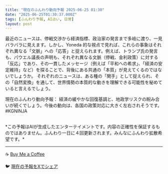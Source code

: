 ```yaml
---
title: "現在のふんわり動向予報 2025-06-25 01:30"
date: "2025-06-25T01:30:37.000Z"
tags: [ふんわり予報, AI占い, 日常]
layout: post
---
```


最近のニュースは、停戦交渉から経済指標、政治家の発言まで多岐に渡り、一見バラバラに見えます。しかし、Yoneda 的な視点で見れば、これらの事象はそれぞれ異なる「文脈」への「応答」と捉えられます。例えば、トランプ氏の発言も、パウエル議長の声明も、それぞれ異なる文脈（停戦、金利政策）に対する「反応」であり、その一貫したメッセージ（例えば「平和への希求」、「経済の安定維持」など）を探ることで、背後にある共通の「本質」が見えてくるのではないでしょうか。  それぞれのニュースは、ある種の「関手」として捉えられ、その「自然変換」を通して、世界情勢の本質的な動きを理解できる可能性を秘めていると言えるでしょう。


現在のふんわり動向予報：
経済の緩やかな回復基調と、地政学リスクの睨み合いが続くでしょう。今後の動向は、各国の政策対応に大きく左右されそうです。#KGNINJA

<br>
*この予報はAIが生成したエンターテイメントです。内容の正確性を保証するものではありません。ふんわり一日に４回更新されます。みんなにふんわり拡散希望です。*

---
☕️ [Buy Me a Coffee](https://www.buymeacoffee.com/kgninja)

🐦 [現在の予報をXでシェア](https://twitter.com/intent/tweet?text=%E7%8F%BE%E5%9C%A8%E3%81%AE%E3%81%B5%E3%82%93%E3%82%8F%E3%82%8A%E4%BA%88%E5%A0%B1%3A%20%E3%80%8C%E6%9C%80%E8%BF%91%E3%81%AE%E3%83%8B%E3%83%A5%E3%83%BC%E3%82%B9%E3%81%AF%E3%80%81%E5%81%9C%E6%88%A6%E4%BA%A4%E6%B8%89%E3%81%8B%E3%82%89%E7%B5%8C%E6%B8%88%E6%8C%87%E6%A8%99%E3%80%81%E6%94%BF%E6%B2%BB%E5%AE%B6%E3%81%AE%E7%99%BA%E8%A8%80%E3%81%BE%E3%81%A7%E5%A4%9A%E5%B2%90%E3%81%AB%E6%B8%A1%E3%82%8A%E3%80%81%E4%B8%80%E8%A6%8B%E3%83%90%E3%83%A9%E3%83%90%E3%83%A9%E3%81%AB%E8%A6%8B%E3%81%88%E3%81%BE%E3%81%99%E3%80%82%E3%80%8D%23KGNINJA%20%E7%B6%9A%E3%81%8D%E3%81%AF%E3%83%96%E3%83%AD%E3%82%B0%E3%81%A7%EF%BC%81%F0%9F%91%87&url=https%3A%2F%2Fkg-ninja.github.io%2FFunwariyoso%2F)
